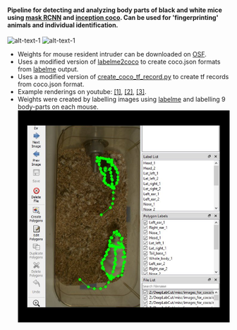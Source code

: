 #### Pipeline for detecting and analyzing body parts of black and white mice using [mask RCNN](https://github.com/matterport/Mask_RCNN) and [inception coco](https://github.com/tensorflow/models/blob/master/research/object_detection/g3doc/detection_model_zoo.md). Can be used for 'fingerprinting' animals and individual identification. 
![alt-text-1](images/maskedrcnn_mice.gif "Mask RCNN")
![alt-text-1](images/heads_maskRCNN.gif "Mask RCNN2")
* Weights for mouse resident intruder can be downloaded on [OSF](https://osf.io/6hpdf/). 
* Uses a modified version of [labelme2coco](https://github.com/wkentaro/labelme/blob/master/examples/instance_segmentation/labelme2coco.py) to create coco.json formats from [labelme](https://github.com/wkentaro/labelme) output.
* Uses a modified version of [create_coco_tf_record.py](https://github.com/tensorflow/models/blob/master/research/object_detection/dataset_tools/create_coco_tf_record.py) to create tf records from coco.json format.
* Example renderings on youtube: [[1]](https://www.youtube.com/watch?v=Q_vL_WA1RY0&t=9s), [[2]](https://youtu.be/ay9jaRazpZc), [[3]](https://youtu.be/aarIfZM6sHU).
* Weights were created by labelling images using [labelme](https://github.com/wkentaro/labelme) and labelling 9 body-parts on each mouse.
![alt-text-1](images/labelme_example.jpg "body parts tracked")



 



 

   


 
 


  
